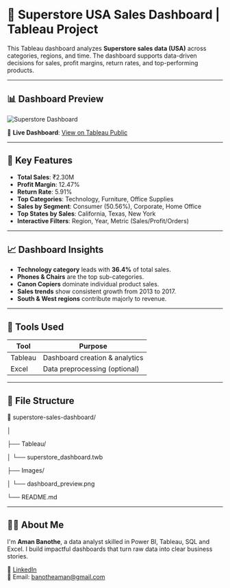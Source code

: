 # 🧾 Superstore USA Sales Dashboard | Tableau Project

This Tableau dashboard analyzes **Superstore sales data (USA)** across categories, regions, and time. The dashboard supports data-driven decisions for sales, profit margins, return rates, and top-performing products.

---

## 📊 Dashboard Preview

![Superstore Dashboard](./Images/dashboard_preview.png)

🔗 **Live Dashboard**: [View on Tableau Public](https://public.tableau.com/app/profile/your-link)

---

## 📌 Key Features

- **Total Sales**: ₹2.30M
- **Profit Margin**: 12.47%
- **Return Rate**: 5.91%
- **Top Categories**: Technology, Furniture, Office Supplies
- **Sales by Segment**: Consumer (50.56%), Corporate, Home Office
- **Top States by Sales**: California, Texas, New York
- **Interactive Filters**: Region, Year, Metric (Sales/Profit/Orders)

---

## 📈 Dashboard Insights

- **Technology category** leads with **36.4%** of total sales.
- **Phones & Chairs** are the top sub-categories.
- **Canon Copiers** dominate individual product sales.
- **Sales trends** show consistent growth from 2013 to 2017.
- **South & West regions** contribute majorly to revenue.

---

## 🧰 Tools Used

| Tool     | Purpose                         |
|----------|----------------------------------|
| Tableau  | Dashboard creation & analytics   |
| Excel    | Data preprocessing (optional)    |

---

## 📁 File Structure

📁 superstore-sales-dashboard/

│

├── Tableau/

│ └── superstore_dashboard.twb

├── Images/

│ └── dashboard_preview.png

└── README.md

---

## 🙋‍♂️ About Me

I'm **Aman Banothe**, a data analyst skilled in Power BI, Tableau, SQL and Excel. I build impactful dashboards that turn raw data into clear business stories.

🔗 [LinkedIn](https://www.linkedin.com/in/aman-banothe-5174ba223/)  
📧 Email: banotheaman@gmail.com

